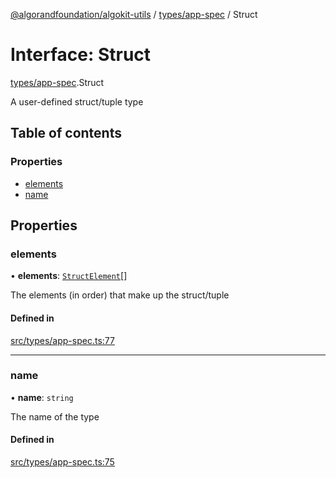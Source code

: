 [@algorandfoundation/algokit-utils](../README.md) / [types/app-spec](../modules/types_app_spec.md) / Struct

# Interface: Struct

[types/app-spec](../modules/types_app_spec.md).Struct

A user-defined struct/tuple type

## Table of contents

### Properties

- [elements](types_app_spec.Struct.md#elements)
- [name](types_app_spec.Struct.md#name)

## Properties

### elements

• **elements**: [`StructElement`](../modules/types_app_spec.md#structelement)[]

The elements (in order) that make up the struct/tuple

#### Defined in

[src/types/app-spec.ts:77](https://github.com/joe-p/algokit-utils-ts/blob/main/src/types/app-spec.ts#L77)

___

### name

• **name**: `string`

The name of the type

#### Defined in

[src/types/app-spec.ts:75](https://github.com/joe-p/algokit-utils-ts/blob/main/src/types/app-spec.ts#L75)
